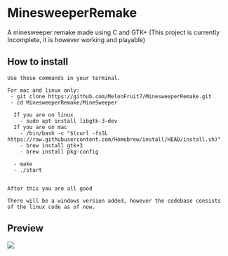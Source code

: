 # MinesweeperRemake
A minesweeper remake made using C and GTK+ (This project is currently Incomplete, it is however working and playable)

## How to install
```
Use these commands in your terminal.

For mac and linux only:
 - git clone https://github.com/MelonFruit7/MinesweeperRemake.git
 - cd MinesweeperRemake/MineSweeper

  If you are on linux
    - sudo apt install libgtk-3-dev
  If you are on mac
    - /bin/bash -c "$(curl -fsSL https://raw.githubusercontent.com/Homebrew/install/HEAD/install.sh)"
    - brew install gtk+3
    - brew install pkg-config

  - make
  - ./start


After this you are all good 

There will be a windows version added, however the codebase consists of the linux code as of now.
```

## Preview

![](https://media.giphy.com/media/qGTFIci3tQXRgjNbIe/giphy.gif)
